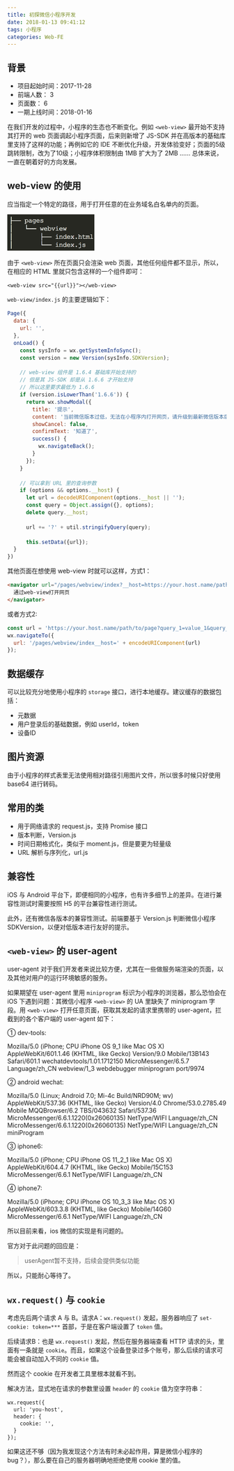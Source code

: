 ```yaml
---
title: 初探微信小程序开发
date: 2018-01-13 09:41:12
tags: 小程序
categories: Web-FE
---
```


## 背景

+ 项目起始时间：2017-11-28
+ 前端人数： 3
+ 页面数： 6
+ 一期上线时间：2018-01-16

在我们开发的过程中，小程序的生态也不断变化。例如 `<web-view>` 最开始不支持其打开的 web 页面调起小程序页面，后来则新增了 JS-SDK 并在高版本的基础库里支持了这样的功能；再例如它的 IDE 不断优化升级，开发体验变好；页面的5级跳转限制，改为了10级；小程序体积限制由 1MB 扩大为了 2MB …… 总体来说，一直在朝着好的方向发展。

<!-- more -->

## web-view 的使用

应当指定一个特定的路径，用于打开任意的在业务域名白名单内的页面。

<img src="/images/2018/01/wxapp-dir.png" style="width: 200px;" alt="页面目录">

由于 `<web-view>` 所在页面只会渲染 web 页面，其他任何组件都不显示，所以，在相应的 HTML 里就只包含这样的一个组件即可：

```
<web-view src="{{url}}"></web-view>
```

`web-view/index.js` 的主要逻辑如下：

```javascript
Page({
  data: {
    url: '',
  },
  onLoad() {
    const sysInfo = wx.getSystemInfoSync();
    const version = new Version(sysInfo.SDKVersion);

    // web-view 组件是 1.6.4 基础库开始支持的
    // 但是其 JS-SDK 却是从 1.6.6 才开始支持
    // 所以这里要求最低为 1.6.6
    if (version.isLowerThan('1.6.6')) {
      return wx.showModal({
        title: '提示',
        content: '当前微信版本过低，无法在小程序内打开网页，请升级到最新微信版本后重试。',
        showCancel: false,
        confirmText: '知道了',
        success() {
          wx.navigateBack();
        }
      });
    }

    // 可以拿到 URL 里的查询参数
    if (options && options.__host) {
      let url = decodeURIComponent(options.__host || '');
      const query = Object.assign({}, options);
      delete query.__host;

      url += '?' + util.stringifyQuery(query);

      this.setData({url});
  }
})
```

其他页面在想使用 web-view 时就可以这样，方式1：

```html
<navigator url="/pages/webview/index?__host=https://your.host.name/path/to/page&query_1=value_1&query_2=value_2">
  通过web-view打开网页
</navigator>
```

或者方式2:

```javascript
const url = 'https://your.host.name/path/to/page?query_1=value_1&query_2=value_2';
wx.navigateTo({
  url: '/pages/webview/index__host=' + encodeURIComponent(url)
});
```

## 数据缓存

可以比较充分地使用小程序的 `storage` 接口，进行本地缓存。建议缓存的数据包括：

+ 元数据
+ 用户登录后的基础数据，例如 userId，token
+ 设备ID

## 图片资源

由于小程序的样式表里无法使用相对路径引用图片文件，所以很多时候只好使用 base64 进行转码。

## 常用的类

+ 用于网络请求的 request.js，支持 Promise 接口
+ 版本判断，Version.js
+ 时间日期格式化，类似于 moment.js，但是要更为轻量级
+ URL 解析与序列化，url.js

## 兼容性

iOS 与 Android 平台下，即便相同的小程序，也有许多细节上的差异。在进行兼容性测试时需要按照 H5 的平台兼容性进行测试。

此外，还有微信各版本的兼容性测试。前端要基于 Version.js 判断微信小程序 SDKVersion，以便对低版本进行友好的提示。

## `<web-view>` 的 user-agent

user-agent 对于我们开发者来说比较方便，尤其在一些做服务端渲染的页面，以及其他对用户的运行环境敏感的服务。

如果期望在 user-agent 里用 `miniprogram` 标识为小程序的浏览器，那么恐怕会在 iOS 下遇到问题：其微信小程序 `<web-view>` 的 UA 里缺失了 miniprogram 字段。用 `<web-view>` 打开任意页面，获取其发起的请求里携带的 user-agent，拦截到的各个客户端的 user-agent 如下：

① dev-tools:

Mozilla/5.0 (iPhone; CPU iPhone OS 9_1 like Mac OS X) AppleWebKit/601.1.46 (KHTML, like Gecko) Version/9.0 Mobile/13B143 Safari/601.1 wechatdevtools/1.01.1712150 MicroMessenger/6.5.7 Language/zh_CN webview/1_3 webdebugger miniprogram port/9974

② android wechat:

Mozilla/5.0 (Linux; Android 7.0; Mi-4c Build/NRD90M; wv) AppleWebKit/537.36 (KHTML, like Gecko) Version/4.0 Chrome/53.0.2785.49 Mobile MQQBrowser/6.2 TBS/043632 Safari/537.36 MicroMessenger/6.6.1.1220(0x26060135) NetType/WIFI Language/zh_CN MicroMessenger/6.6.1.1220(0x26060135) NetType/WIFI Language/zh_CN miniProgram

③ iphone6:

Mozilla/5.0 (iPhone; CPU iPhone OS 11_2_1 like Mac OS X) AppleWebKit/604.4.7 (KHTML, like Gecko) Mobile/15C153 MicroMessenger/6.6.1 NetType/WIFI Language/zh_CN

④ iphone7:

Mozilla/5.0 (iPhone; CPU iPhone OS 10_3_3 like Mac OS X) AppleWebKit/603.3.8 (KHTML, like Gecko) Mobile/14G60 MicroMessenger/6.6.1 NetType/WIFI Language/zh_CN

所以目前来看，ios 微信的实现是有问题的。

官方对于此问题的回应是：

> userAgent暂不支持，后续会提供类似功能

所以，只能耐心等待了。


## `wx.request()` 与 `cookie`

考虑先后两个请求 A 与 B。请求A：`wx.request()` 发起，服务器响应了 `set-cookie: token=***` 首部，于是在客户端设置了 `token` 值。

后续请求B：也是 `wx.request()` 发起，然后在服务器端查看 HTTP 请求的头，里面有一条就是 `cookie`。而且，如果这个设备登录过多个账号，那么后续的请求可能会被自动加入不同的 `cookie` 值。

然而这个 cookie 在开发者工具里根本就看不到。

解决方法，显式地在请求的参数里设置 `header` 的 `cookie` 值为空字符串：

```
wx.request({
  url: 'you-host',
  header: {
    cookie: '',
  }
});
```

如果这还不够（因为我发现这个方法有时未必起作用，算是微信小程序的bug？），那么要在自己的服务器明确地拒绝使用 cookie 里的值。

